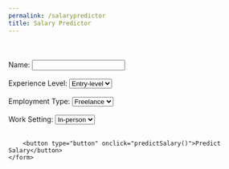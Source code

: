 ```yaml
---
permalink: /salarypredictor
title: Salary Predictor
---
```


<html lang="en">
<head>
    <meta charset="UTF-8">
    <meta name="viewport" content="width=device-width, initial-scale=1.0">
    <title>Properties</title>
    <link href="https://cdn.jsdelivr.net/npm/bootstrap@5.3.2/dist/css/bootstrap.min.css" rel="stylesheet" integrity="sha384-T3c6CoIi6uLrA9TneNEoa7RxnatzjcDSCmG1MXxSR1GAsXEV/Dwwykc2MPK8M2HN" crossorigin="anonymous">
    <style>
        .house-body {
            background-color: #f4f7f6;
            font-family: 'Arial', sans-serif;
        }
        .house-container {
            margin-top: 50px;
        }
        .house-h1 {
            color: #333;
            text-align: center;
            margin-bottom: 40px;
        }
        .house-search-bar {
            margin-bottom: 30px;
            border-radius: 30px;
            padding: 20px;
            font-size: 18px;
        }
        .house-card {
            transition: transform 0.3s ease-in-out;
            border-radius: 20px;
            overflow: hidden;
            border: none;
            box-shadow: 0 6px 10px rgba(0, 0, 0, 0.1);
        }
        .house-card:hover {
            transform: scale(1.05);
        }
        .house-card-img-top {
            height: 200px;
            object-fit: cover;
        }
        .house-card-title, .houses-card-text {
            color: #333;
        }
        .house-btn-primary {
            background-color: #3498db;
            border: none;
            border-radius: 20px;
            padding: 10px 20px;
            font-size: 16px;
        }
        .house-btn-primary:hover {
            background-color: #48a2ca;
        }
        @media (max-width: 768px) {
            .house-h1 {
                font-size: 24px;
            }
        }
        .search-container {
            text-align: center; /* Center-align elements within this container */
            margin-bottom: 20px; /* Additional spacing */
        }
        .salary-input {
            width: 50%; /* Adjust width as needed */
            max-width: 300px; /* Prevents the input from being too wide on larger screens */
            display: inline-block; /* Allows width adjustment */
        }
        .find-home-btn {
            margin-top: 10px; /* Aligns button nicely below the input box */
        }
    </style>
</head>
<div class="container house-container">
    <form id="jobForm">
        <label for="name">Name:</label>
        <input type="text" id="name" name="name" required><br><br>
       <label for="experience_level">Experience Level:</label>
        <select id="experience_level" name="experience_level" required>
            <option value="Entry-level">Entry-level</option>
            <option value="Mid-level">Mid-level</option>
            <option value="Senior">Senior</option>
            <option value="Executive">Executive</option>
        </select><br><br>
        <label for="employment_type">Employment Type:</label>
        <select id="employment_type" name="employment_type" required>
            <option value="Freelance">Freelance</option>
            <option value="Full-time">Full-time</option>
        </select><br><br>
        <label for="work_setting">Work Setting:</label>
        <select id="work_setting" name="work_setting" required>
            <option value="In-person">In-person</option>
            <option value="Remote">Remote</option>
        </select><br><br>

        <button type="button" onclick="predictSalary()">Predict Salary</button>
    </form>
</div>

<!-- ... Your existing <script> content ... -->

<script>
function predictSalary() {
    var form = document.getElementById('jobForm');
    var name = document.getElementById('name');
    var resultDiv = document.getElementById('result');
    var formData = new FormData(form);
    fetch('http://localhost:8181/api/aidanjobsalary/predict', {
        method: 'POST',
        headers: {
            'Content-Type': 'application/json',
            'Accept': 'application/json'
        },
        body: JSON.stringify(Object.fromEntries(formData))
    })
    .then(response => response.json())
    .then(data => {
        resultDiv.innerHTML = 'successfull';
    })
    .catch(error => {
        console.error('Error:', error);
    });
}
</script>



</html>
